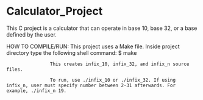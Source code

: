 # Calculator_Project
This C project is a calculator that can operate in base 10, base 32, or a base defined by the user.

HOW TO COMPILE/RUN: This project uses a Make file. Inside project directory type the following shell command: $ make
                    
                    This creates infix_10, infix_32, and infix_n source files.
                    
                    To run, use ./infix_10 or ./infix_32. If using infix_n, user must specify number between 2-31 afterwards. For example, ./infix_n 19.


            
